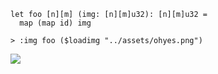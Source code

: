 
```futhark
let foo [n][m] (img: [n][m]u32): [n][m]u32 =
  map (map id) img
```

```
> :img foo ($loadimg "../assets/ohyes.png")
```


![](loadimg-img/8af55c5b45f68f3e-img.png)

